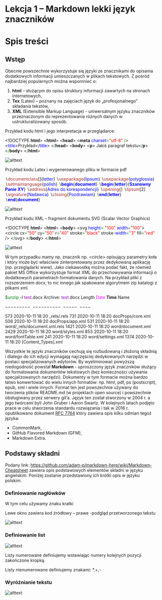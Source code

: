 # Lekcja 1 – Markdown lekki język znaczników



# Spis treści



## Wstęp

Obecnie powszechnie wykorzystuje się języki ze znacznikami do opisania dodatkowych informacji
umieszczanych w plikach tekstowych. Z pośród najbardziej popularnych można wspomnieć o:

1. **html** – służącym do opisu struktury informacji zawartych na stronach internetowych,
2. **Tex** (Latex) – poznany na zajęciach język do „profesjonalnego” składania tekstów,
3. **XML** (Extensible Markup Language) - uniwersalnym języku znaczników przeznaczonym do
   reprezentowania różnych danych w ustrukturalizowany sposób.

Przykład kodu html i jego interpretacja w przeglądarce:

&lt;!DOCTYPE **html**&gt;
&lt;**html**&gt;
&lt;**head**&gt;
&lt;**meta** <span style="color:blue">charset</span><span style="color:green">=</span><span style="color:red">"utf-8"</span> <span style="color:green">/</span>&gt;
&lt;<span style="color:blue">title</span>&gt;Przykład&lt;/<span style="color:blue">title</span>&gt;
&lt;<span style="color:green">/</span>**head**&gt;
&lt;**body**&gt;
&lt;**p**&gt; Jakiś paragraf tekstu&lt;<span style="color:green">/</span>**p**&gt;
&lt;<span style="color:green">/</span>**body**&gt;
&lt;<span style="color:green">/</span>**html**&gt;

![alttext](https://i.ibb.co/WHv6PxJ/obraz-1.jpg "obraz 1")

Przykład kodu Latex i wygenerowanego pliku w formacie pdf

&#8726;<span style="color:brown">documentclass</span>[]{<span style="color:blue">letter</span>}
&#8726;<span style="color:brown">usepackage</span>{<span style="color:blue">lipsum</span>}
&#8726;<span style="color:brown">usepackage</span>{<span style="color:blue">polyglossia</span>}
&#8726;<span style="color:brown">setmainlanguage</span>{<span style="color:blue">polish</span>}
&#8726;<span style="color:blue">**begin**</span>{<span style="color:blue">**document**</span>}
&#8726;<span style="color:blue">**begin**</span>{<span style="color:blue">**letter**</span>}{<span style="color:blue">**Szanowny Panie XY**</span>}
&#8726;<span style="color:brown">address</span>{<span style="color:blue">Adres do korespondencji</span>}
&#8726;<span style="color:brown">opening</span>{}
&#8726;<span style="color:brown">lipsum</span>[2]
&#8726;<span style="color:brown">signature</span>{<span style="color:blue">Nadawca</span>}
&#8726;<span style="color:brown">closing</span>{<span style="color:blue">Pozdrawiam</span>}
&#8726;<span style="color:blue">**end**</span>{<span style="color:blue">**letter**</span>}
&#8726;<span style="color:blue">**end**</span>{<span style="color:blue">**document**</span>}

![alttext](https://i.ibb.co/YyDJmTh/obraz-2.jpg "obraz 2")

Przykład kodu XML – fragment dokumentu SVG (Scalar Vector Graphics)

&lt;!DOCTYPE **html**&gt;
&lt;**html**&gt;
&lt;**body**&gt;
&lt;svg <span style="color:blue">height</span><span style="color:green">=</span> <span style="color:red">"100"</span> <span style="color:blue">width</span><span style="color:green">=</span><span style="color:red">"100"</span>&gt;
&lt;circle cx<span style="color:green">=</span><span style="color:red">"50"</span> cy<span style="color:green">=</span><span style="color:red">"50"</span> r<span style="color:green">=</span><span style="color:red">"40"</span> stroke<span style="color:green">=</span><span style="color:red">"black" </span>stroke-<span style="color:blue">width</span><span style="color:green">=</span><span style="color:red">"3"</span> fill<span style="color:green">=</span><span style="color:red">"red"</span> /&gt;
&lt;<span style="color:green">/</span>svg&gt;
&lt;<span style="color:green">/</span>**body**&gt;
&lt;<span style="color:green">/</span>**html**&gt;

![alttext](https://i.ibb.co/9VYFGSX/obraz-3.jpg "obraz 3")

W tym przypadku mamy np. znacznik np. &lt;circle&gt; opisujący parametry koła i który może być
właściwie zinterpretowany przez dedykowaną aplikację (np. przeglądarki www).
Jako ciekawostkę można podać fakt, że również pakiet MS Office wykorzystuje format XML do
przechowywania informacji o dodatkowych parametrach formatowania danych. Na przykład pliki z
rozszerzeniem _docx_, to nic innego jak spakowane algorytmem zip katalogi z plikami xml.

<span style="color:green">$unzip</span> -l <span style="color:#9900cc">test</span>.docx
Archive: <span style="color:#9900cc">test</span>.docx
Length <span style="color:Fuchsia">Date</span> **Time** Name

&minus;&minus;&minus;&minus;&minus;&minus;&minus;&minus;&minus;   &minus;&minus;&minus;&minus;&minus;&minus;&minus;&minus;&minus;&minus;  &minus;&minus;&minus;&minus;&minus;  &minus;&minus;&minus;&minus;

573 2020-10-11 18:20 _rels/.rels
731 2020-10-11 18:20 docProps/core.xml
508 2020-10-11 18:20 docProps/app.xml
531 2020-10-11 18:20 word/_rels/document.xml.rels
1421 2020-10-11 18:20 word/document.xml
2429 2020-10-11 18:20 word/styles.xml
853 2020-10-11 18:20 word/fontTable.xml
241 2020-10-11 18:20 word/settings.xml
1374 2020-10-11 18:20 [Content_Types].xml

Wszystkie te języki znaczników cechują się rozbudowaną i złożoną składnią i dlatego do ich edycji
wymagają najczęściej dedykowanych narzędzi w postaci specjalizowanych edytorów. By
wyeliminować powyższą niedogodność powstał **Markdown** - uproszczony język znaczników
służący do formatowania dokumentów tekstowych (bez konieczności używania specjalizowanych
narzędzi). Dokumenty w tym formacie można bardzo łatwo konwertować do wielu innych
formatów: np. html, pdf, ps (postscript), epub, xml i wiele innych. Format ten jest powszechnie
używany do tworzenia plików README.md (w projektach open source) i powszechnie
obsługiwany przez serwery git’a. Język ten został stworzony w 2004 r. a jego twórcami byli John
Gruber i Aaron Swartz. W kolejnych latach podjęto prace w celu stworzenia standardu rozwiązania
i tak w 2016 r. opublikowano dokument [RFC 7764](https://tools.ietf.org/html/rfc7764) który zawiera opis kilku odmian tegoż języka:

* CommonMark,
* GitHub Flavored Markdown (GFM),
* Markdown Extra.



## Podstawy składni

Podany link: https://github.com/adam-p/markdown-here/wiki/Markdown-Cheatsheet zawiera opis
podstawowych elementów składni w języku angielskim. Poniżej zostanie przedstawiony ich krótki
opis w języku polskim.



### Definiowanie nagłówków

W tym celu używamy znaku kratki

Lewe okno zawiera kod źródłowy – prawe -podgląd przetworzonego tekstu

![alttext](https://i.ibb.co/MGJCqDM/obraz-4.jpg "obraz 4")

### Definiowanie list



![alttext](https://i.ibb.co/n8B3KsP/obraz-5.jpg "obraz 5")

Listy numerowane definiujemy wstawiając numery kolejnych pozycji zakończone kropką.

Listy nienumerowane definiujemy znakami: *,+,-



### Wyróżnianie tekstu



![alttext](https://i.ibb.co/0XQqM41/obraz-6.jpg "obraz 6")